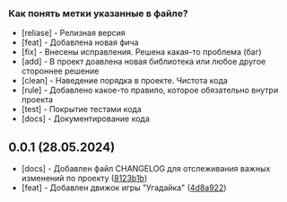 ### Как понять метки указанные в файле?

- [reliase] - Релизная версия
- [feat] - Добавлена новая фича
- [fix] - Внесены исправления. Решена какая-то проблема (баг)
- [add] - В проект доавлена новая библиотека или любое другое стороннее решение
- [clean] - Наведение порядка в проекте. Чистота кода
- [rule] - Добавлено какое-то правило, которое обязательно внутри проекта
- [test] - Покрытие тестами кода
- [docs] - Документирование кода

## 0.0.1 (28.05.2024)

- [docs] - Добавлен файл CHANGELOG для отслеживания важных изменений по проекту ([8123b1b](https://github.com/avdiyenkosa/Guessing-game/commit/8123b1b8e727a89e3fee19a5ea9b49f982db3366))
- [feat] - Добавлен движок игры "Угадайка" ([4d8a922](https://github.com/avdiyenkosa/Guessing-game/commit/4d8a92265212f46e599a8cde6e9d5830d9de232a))
